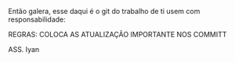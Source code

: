 Então galera, esse daqui é o git do trabalho de ti usem com responsabilidade:

REGRAS: COLOCA AS ATUALIZAÇÃO IMPORTANTE NOS COMMITT

ASS. Iyan
